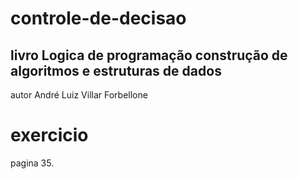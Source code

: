 # controle-de-decisao
## livro Logica de programação construção de algoritmos e estruturas de dados 
autor André Luiz Villar Forbellone
# exercicio
pagina 35.

